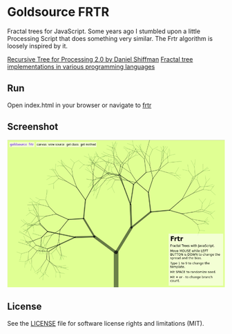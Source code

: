 # Goldsource FRTR
Fractal trees for JavaScript. Some years ago I stumbled upon a little Processing Script that does something very similar. The Frtr algorithm is loosely inspired by it.

[Recursive Tree for Processing 2.0 by Daniel Shiffman](http://processing.org/examples/tree.html)
[Fractal tree implementations in various programming languages](http://rosettacode.org/wiki/Fractal_tree)

## Run
Open index.html in your browser or navigate to [frtr](https://rnd7.github.io/frtr/)

## Screenshot

![screenshot](https://raw.githubusercontent.com/rnd7/frtr/master/doc/screenshot.png)

## License

See the [LICENSE](LICENSE.md) file for software license rights and limitations (MIT).
